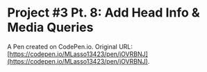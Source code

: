 # Project #3 Pt. 8: Add Head Info & Media Queries

A Pen created on CodePen.io. Original URL: [https://codepen.io/MLasso13423/pen/jOVRBNJ](https://codepen.io/MLasso13423/pen/jOVRBNJ).


